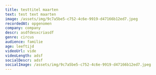 ```yaml
---
title: testtitel maarten
text: test text maarten
image: /assets/img/9c7a5be5-c752-4c6e-9919-d47166b12ed7.jpeg
recordedAt: opgenomen
company: company
descr: asdfdesxcriasdf
genre: circus
audience: familie
age: leeftijd
videoUrl: vide
videoLength: adsf
socialDescr: adsf
socialImage: /assets/img/9c7a5be5-c752-4c6e-9919-d47166b12ed7.jpeg
---
```

